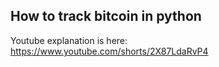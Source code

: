 ## How to track bitcoin in python

Youtube explanation is here: https://www.youtube.com/shorts/2X87LdaRvP4


